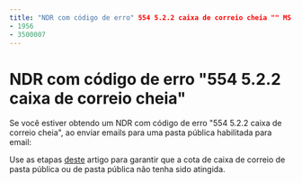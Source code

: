 ```yaml
---
title: "NDR com código de erro" 554 5.2.2 caixa de correio cheia "" MS. Author: chrisda Author: chrisda Manager: dansimp MS. Date: 04/21/2020 MS. Audience: profissionais MS. Topic: o artigo MS. Service: o365-Administration ROBOTs: noindex, nofollow localization_priority: normal MS. Custom: 
- 1956
- 3500007
---
```


# <a name="ndr-with-error-code-554-522-mailbox-full"></a>NDR com código de erro "554 5.2.2 caixa de correio cheia"

Se você estiver obtendo um NDR com código de erro "554 5.2.2 caixa de correio cheia", ao enviar emails para uma pasta pública habilitada para email:  

Use as etapas [deste](https://aka.ms/554522) artigo para garantir que a cota de caixa de correio de pasta pública ou de pasta pública não tenha sido atingida.
